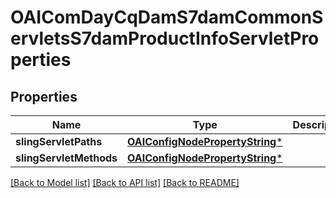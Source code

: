 # OAIComDayCqDamS7damCommonServletsS7damProductInfoServletProperties

## Properties
Name | Type | Description | Notes
------------ | ------------- | ------------- | -------------
**slingServletPaths** | [**OAIConfigNodePropertyString***](OAIConfigNodePropertyString.md) |  | [optional] 
**slingServletMethods** | [**OAIConfigNodePropertyString***](OAIConfigNodePropertyString.md) |  | [optional] 

[[Back to Model list]](../README.md#documentation-for-models) [[Back to API list]](../README.md#documentation-for-api-endpoints) [[Back to README]](../README.md)


